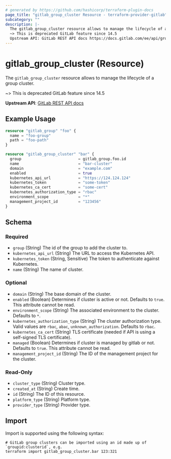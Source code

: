 ```yaml
---
# generated by https://github.com/hashicorp/terraform-plugin-docs
page_title: "gitlab_group_cluster Resource - terraform-provider-gitlab"
subcategory: ""
description: |-
  The gitlab_group_cluster resource allows to manage the lifecycle of a group cluster.
  ~> This is deprecated GitLab feature since 14.5
  Upstream API: GitLab REST API docs https://docs.gitlab.com/ee/api/group_clusters.html
---
```


# gitlab_group_cluster (Resource)

The `gitlab_group_cluster` resource allows to manage the lifecycle of a group cluster.

~> This is deprecated GitLab feature since 14.5

**Upstream API**: [GitLab REST API docs](https://docs.gitlab.com/ee/api/group_clusters.html)

## Example Usage

```terraform
resource "gitlab_group" "foo" {
  name = "foo-group"
  path = "foo-path"
}

resource "gitlab_group_cluster" "bar" {
  group                         = gitlab_group.foo.id
  name                          = "bar-cluster"
  domain                        = "example.com"
  enabled                       = true
  kubernetes_api_url            = "https://124.124.124"
  kubernetes_token              = "some-token"
  kubernetes_ca_cert            = "some-cert"
  kubernetes_authorization_type = "rbac"
  environment_scope             = "*"
  management_project_id         = "123456"
}
```

<!-- schema generated by tfplugindocs -->
## Schema

### Required

- `group` (String) The id of the group to add the cluster to.
- `kubernetes_api_url` (String) The URL to access the Kubernetes API.
- `kubernetes_token` (String, Sensitive) The token to authenticate against Kubernetes.
- `name` (String) The name of cluster.

### Optional

- `domain` (String) The base domain of the cluster.
- `enabled` (Boolean) Determines if cluster is active or not. Defaults to `true`. This attribute cannot be read.
- `environment_scope` (String) The associated environment to the cluster. Defaults to `*`.
- `kubernetes_authorization_type` (String) The cluster authorization type. Valid values are `rbac`, `abac`, `unknown_authorization`. Defaults to `rbac`.
- `kubernetes_ca_cert` (String) TLS certificate (needed if API is using a self-signed TLS certificate).
- `managed` (Boolean) Determines if cluster is managed by gitlab or not. Defaults to `true`. This attribute cannot be read.
- `management_project_id` (String) The ID of the management project for the cluster.

### Read-Only

- `cluster_type` (String) Cluster type.
- `created_at` (String) Create time.
- `id` (String) The ID of this resource.
- `platform_type` (String) Platform type.
- `provider_type` (String) Provider type.

## Import

Import is supported using the following syntax:

```shell
# GitLab group clusters can be imported using an id made up of `groupid:clusterid`, e.g.
terraform import gitlab_group_cluster.bar 123:321
```
